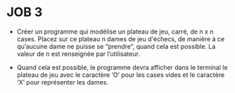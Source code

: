 # JOB 3 

* Créer un programme qui modélise un plateau de jeu, carré, de n x n cases. Placez sur ce plateau n dames de jeu d'échecs, de manière à ce qu’aucune dame ne puisse se “prendre”, quand cela est possible. La valeur de n est renseignée par l’utilisateur.

* Quand cela est possible, le programme devra afficher dans le terminal le plateau de jeu avec le caractère ‘O’ pour les cases vides et le caractère ‘X’ pour représenter les dames.